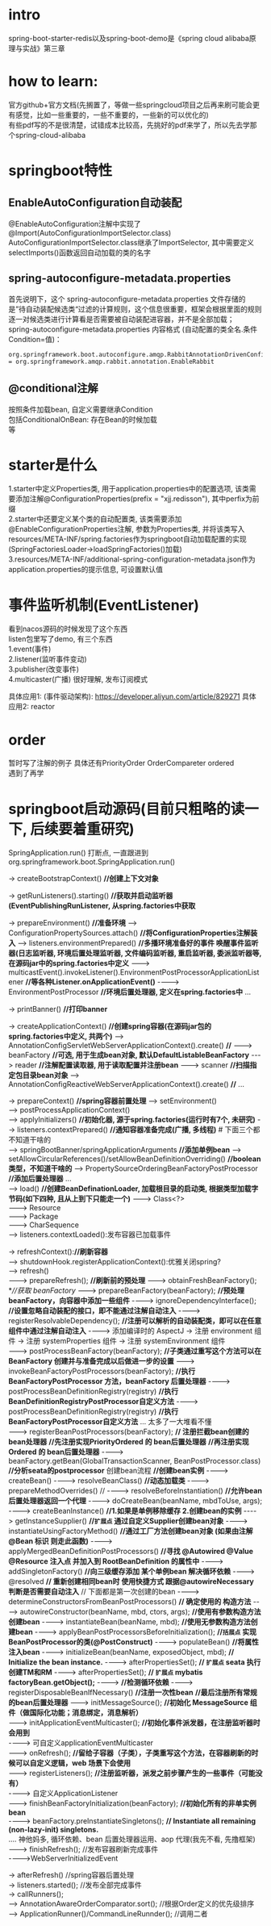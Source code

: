   
# intro  
spring-boot-starter-redis以及spring-boot-demo是《spring cloud alibaba原理与实战》第三章    
  
  
# how to learn:  
官方github+官方文档(先搁置了，等做一些springcloud项目之后再来刷可能会更有感觉，比如一些重要的，一些不重要的，一些新的可以优化的)  
有些pdf写的不是很清楚，试错成本比较高，先挑好的pdf来学了，所以先去学那个spring-cloud-alibaba  
  

# springboot特性  
  
## EnableAutoConfiguration自动装配  
@EnableAutoConfiguration注解中实现了@Import(AutoConfigurationImportSelector.class)  
AutoConfigurationImportSelector.class继承了ImportSelector, 其中需要定义selectImports()函数返回自动加载的类的名字    
  
## spring-autoconfigure-metadata.properties
首先说明下，这个 spring-autoconfigure-metadata.properties 文件存储的是”待自动装配候选类“过滤的计算规则，这个信息很重要，框架会根据里面的规则逐一对候选类进行计算看是否需要被自动装配进容器，并不是全部加载；  
spring-autoconfigure-metadata.properties 内容格式 (自动配置的类全名.条件Condition=值)：  
```text
org.springframework.boot.autoconfigure.amqp.RabbitAnnotationDrivenConfiguration.ConditionalOnClass = org.springframework.amqp.rabbit.annotation.EnableRabbit
```

## @conditional注解  
按照条件加载bean, 自定义需要继承Condition    
包括ConditionalOnBean: 存在Bean的时候加载    
等    
  
# starter是什么    
1.starter中定义Properties类, 用于application.properties中的配置选项, 该类需要添加注解@ConfigurationProperties(prefix = "xjj.redisson"), 其中perfix为前缀    
2.starter中还要定义某个类的自动配置类, 该类需要添加@EnableConfigurationProperties注解, 参数为Properties类, 并将该类写入resources/META-INF/spring.factories作为springboot自动加载配置的实现(SpringFactoriesLoader->loadSpringFactories()加载)    
3.resources/META-INF/additional-spring-configuration-metadata.json作为application.properties的提示信息, 可设置默认值    
  
# 事件监听机制(EventListener)  
看到nacos源码的时候发现了这个东西  
listen包里写了demo, 有三个东西  
1.event(事件)  
2.listener(监听事件变动)  
3.publisher(改变事件)  
4.multicaster(广播)
很好理解, 发布订阅模式  

具体应用1: (事件驱动架构): https://developer.aliyun.com/article/829271
具体应用2: reactor
  
# order
暂时写了注解的例子 具体还有PriorityOrder OrderCompareter ordered  
遇到了再学  

  
# springboot启动源码(目前只粗略的读一下, 后续要着重研究)  
SpringApplication.run() 打断点, 一直跟进到org.springframework.boot.SpringApplication.run()  
  
-> createBootstrapContext() **//创建上下文对象**
  
-> getRunListeners().starting() **//获取并启动监听器(EventPublishingRunListener, 从spring.factories中获取**
  
-> prepareEnvironment() **//准备环境**
    --> ConfigurationPropertySources.attach() **//将ConfigurationProperties注解装入**
    --> listeners.environmentPrepared() **//多播环境准备好的事件 唤醒事件监听器(日志监听器, 环境后置处理监听器, 文件编码监听器, 重启监听器, 委派监听器等, 在源码jar中的spring.factories中定义**
        ---> multicastEvent().invokeListener().EnvironmentPostProcessorApplicationListener **//等各种Listener.onApplicationEvent()**
            ----> EnvironmentPostProcessor **//环境后置处理器, 定义在spring.factories中**
    ...  
  
-> printBanner() **//打印banner**
  
-> createApplicationContext() **//创建spring容器(在源码jar包的spring.factories中定义, 共两个)**
    --> AnnotationConfigServletWebServerApplicationContext().create() **//**
        ---> beanFactory **//可选, 用于生成bean对象, 默认DefaultListableBeanFactory**
        ---> reader **//注解配置读取器, 用于读取配置并注册bean**
        ---> scanner **//扫描指定包目录bean对象**
    --> AnnotationConfigReactiveWebServerApplicationContext().create() **//**
    ...  
  
-> prepareContext() **//spring容器前置处理**
    --> setEnvironment()  
    --> postProcessApplicationContext()  
    --> applyInitializers() **//初始化器, 源于spring.factories(运行时有7个, 未研究)**
    --> listeners.contextPrepared() **//通知容器准备完成(广播, 多线程)**
      # 下面三个都不知道干啥的  
    --> springBootBanner/springApplicationArguments **//添加单例bean**
    --> setAllowCircularReferences()/setAllowBeanDefinitionOverriding() **//boolean类型，不知道干啥的**
    --> PropertySourceOrderingBeanFactoryPostProcessor **//添加后置处理器**
    ...  
    --> load() **//创建BeanDefinationLoader, 加载根目录的启动类, 根据类型加载字节码(如下四种, 且从上到下只能走一个)**
        ---> Class<?>  
        ---> Resource  
        ---> Package  
        ---> CharSequence  
    --> listeners.contextLoaded():发布容器已加载事件  
  
-> refreshContext():**//刷新容器**  
    --> shutdownHook.registerApplicationContext():优雅关闭spring?  
    --> refresh()  
        ---> prepareRefresh(); **//刷新前的预处理**
        ---> obtainFreshBeanFactory(); **//获取 beanFactory*
        ---> prepareBeanFactory(beanFactory); **//预处理 beanFactory，向容器中添加一些组件**
             ----> ignoreDependencyInterface(); **//设置忽略自动装配的接口，即不能通过注解自动注入**
             ----> registerResolvableDependency(); **//注册可以解析的自动装配类，即可以在任意组件中通过注解自动注入**
             ----> 添加编译时的 AspectJ -> 注册 environment 组件 -> 注册 systemProperties 组件 -> 注册 systemEnvironment 组件  
        ---> postProcessBeanFactory(beanFactory); **//子类通过重写这个方法可以在 BeanFactory 创建并与准备完成以后做进一步的设置**
        ---> invokeBeanFactoryPostProcessors(beanFactory); **//执行 BeanFactoryPostProcessor 方法，beanFactory 后置处理器**
             ----> postProcessBeanDefinitionRegistry(registry) **//执行BeanDefinitionRegistryPostProcessor自定义方法**
             ----> postProcessBeanDefinitionRegistry(registry) **//执行BeanFactoryPostProcessor自定义方法**
             ... 太多了一大堆看不懂  
        ---> registerBeanPostProcessors(beanFactory); **// 注册拦截bean创建的bean处理器**
             **//先注册实现PriorityOrdered 的 bean后置处理器**
             **//再注册实现Ordered 的 bean后置处理器**
             ----> beanFactory.getBean(GlobalTransactionScanner, BeanPostProcessor.class)  **//分析seata的postprocessor**                                     创建bean流程
                   **//创建bean实例**
                   ----> createBean()
                         ----> resolveBeanClass()  **//动态加载类**
                         ----> prepareMethodOverrides()  //
                         ----> resolveBeforeInstantiation() **//允许bean后置处理器返回一个代理**
                         ----> doCreateBean(beanName, mbdToUse, args);
                               ----> createBeanInstance() **//1.如果是单例移除缓存 2.创建bean的实例**
                                     ----> getInstanceSupplier() **//`扩展点` 通过自定义Supplier创建bean对象**
                                     ----> instantiateUsingFactoryMethod() **//通过工厂方法创建bean对象 (如果由注解 @Bean 标识 则走此函数)**
                                     ----> applyMergedBeanDefinitionPostProcessors() **//寻找 @Autowired @Value @Resource 注入点 并加入到 RootBeanDefinition 的属性中**
                                     ----> addSingletonFactory() **//向三级缓存添加 某个单例bean 解决循环依赖**
                                     ----> @resolved **// 重新创建相同bean时 使用快捷方式 跟据@autowireNecessary 判断是否需要自动注入**
                                           // 下面都是第一次创建的bean
                                     ----> determineConstructorsFromBeanPostProcessors() **// 确定使用的 构造方法**
                                     ----> autowireConstructor(beanName, mbd, ctors, args); **//使用有参数构造方法 创建bean**
                                     ----> instantiateBean(beanName, mbd); **//使用无参数构造方法创建bean**
                                           ----> applyBeanPostProcessorsBeforeInitialization(); **//`括展点` 实现BeanPostProcessor的类(@PostConstruct)**
                               ----> populateBean() **//将属性注入bean**
                               ----> initializeBean(beanName, exposedObject, mbd); **// Initialize the bean instance.**
                                     ----> afterPropertiesSet(); **// `扩展点` seata 执行创建TM和RM**
                                     ----> afterPropertiesSet(); **// `扩展点` mybatis factoryBean.getObject();**
                               ----> **//检测循环依赖**
                               ----> registerDisposableBeanIfNecessary() **//注册一次性bean**
             **//最后注册所有常规的bean后置处理器**
        ---> initMessageSource(); **//初始化 MessageSource 组件（做国际化功能；消息绑定，消息解析）**  
        ---> initApplicationEventMulticaster(); **//初始化事件派发器，在注册监听器时会用到**  
             ----> 可自定义applicationEventMulticaster  
        ---> onRefresh(); **//留给子容器（子类），子类重写这个方法，在容器刷新的时候可以自定义逻辑，web 场景下会使用**  
        ---> registerListeners(); **//注册监听器，派发之前步骤产生的一些事件（可能没有）**  
             ----> 自定义ApplicationListener  
        ---> finishBeanFactoryInitialization(beanFactory); **//初始化所有的非单实例 bean**  
             ----> beanFactory.preInstantiateSingletons();  **// Instantiate all remaining (non-lazy-init) singletons.**  
             .... 神他妈多, 循环依赖、bean 后置处理器运用、aop 代理(我先不看, 先撸框架)  
        ---> finishRefresh(); //发布容器刷新完成事件  
             ---->WebServerInitializedEvent
  
-> afterRefresh() //spring容器后置处理  
-> listeners.started(); //发布全部完成事件  
-> callRunners();  
   --> AnnotationAwareOrderComparator.sort(); //根据Order定义的优先级排序  
   --> ApplicationRunner()/CommandLineRunnder(); //调用二者  
